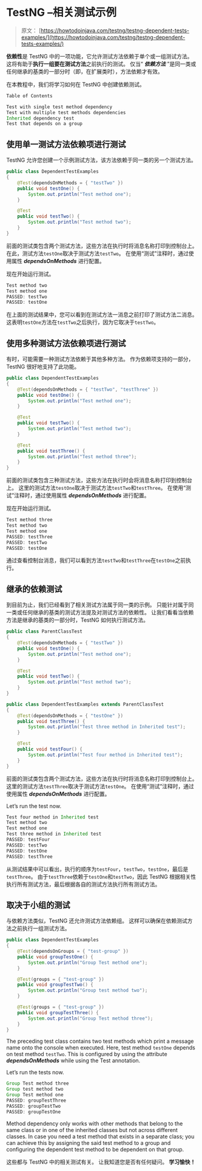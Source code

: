 # TestNG –相关测试示例

> 原文： [https://howtodoinjava.com/testng/testng-dependent-tests-examples/](https://howtodoinjava.com/testng/testng-dependent-tests-examples/)

**依赖性**是 TestNG 中的一项功能，它允许测试方法依赖于单个或一组测试方法。 这将有助于**执行一组要在测试方法**之前执行的测试。 仅当“ ***依赖方法*** ”是同一类或任何继承的基类的一部分时（即，在扩展类时），方法依赖才有效。

在本教程中，我们将学习如何在 TestNG 中创建依赖测试。

```java
Table of Contents

Test with single test method dependency
Test with multiple test methods dependencies
Inherited dependency test
Test that depends on a group

```

## 使用单一测试方法依赖项进行测试

TestNG 允许您创建一个示例测试方法，该方法依赖于同一类的另一个测试方法。

```java
public class DependentTestExamples 
{
	@Test(dependsOnMethods = { "testTwo" })
	public void testOne() {
		System.out.println("Test method one");
	}

	@Test
	public void testTwo() {
		System.out.println("Test method two");
	}
}

```

前面的测试类包含两个测试方法，这些方法在执行时将消息名称打印到控制台上。 在此，测试方法`testOne`取决于测试方法`testTwo`。 在使用“测试”注释时，通过使用属性 ***dependsOnMethods*** 进行配置。

现在开始运行测试。

```java
Test method two
Test method one
PASSED: testTwo
PASSED: testOne

```

在上面的测试结果中，您可以看到在测试方法一消息之前打印了测试方法二消息。 这表明`testOne`方法在`testTwo`之后执行，因为它取决于`testTwo`。

## 使用多种测试方法依赖项进行测试

有时，可能需要一种测试方法依赖于其他多种方法。 作为依赖项支持的一部分，TestNG 很好地支持了此功能。

```java
public class DependentTestExamples 
{
	@Test(dependsOnMethods = { "testTwo", "testThree" })
	public void testOne() {
		System.out.println("Test method one");
	}

	@Test
	public void testTwo() {
		System.out.println("Test method two");
	}

	@Test
	public void testThree() {
		System.out.println("Test method three");
	}
}

```

前面的测试类包含三种测试方法，这些方法在执行时会将消息名称打印到控制台上。 这里的测试方法`testOne`取决于测试方法`testTwo`和`testThree`。 在使用“测试”注释时，通过使用属性 ***dependsOnMethods*** 进行配置。

现在开始运行测试。

```java
Test method three
Test method two
Test method one
PASSED: testThree
PASSED: testTwo
PASSED: testOne

```

通过查看控制台消息，我们可以看到方法`testTwo`和`testThree`在`testOne`之前执行。

## 继承的依赖测试

到目前为止，我们已经看到了相关测试方法属于同一类的示例。 只能针对属于同一类或任何继承的基类的测试方法提及对测试方法的依赖性。 让我们看看当依赖方法是继承的基类的一部分时，TestNG 如何执行测试方法。

```java
public class ParentClassTest 
{
	@Test(dependsOnMethods = { "testTwo" })
	public void testOne() {
		System.out.println("Test method one");
	}

	@Test
	public void testTwo() {
		System.out.println("Test method two");
	}
}

public class DependentTestExamples extends ParentClassTest
{
	@Test(dependsOnMethods = { "testOne" })
	public void testThree() {
		System.out.println("Test three method in Inherited test");
	}

	@Test
	public void testFour() {
		System.out.println("Test four method in Inherited test");
	}
}

```

前面的测试类包含两个测试方法，这些方法在执行时将消息名称打印到控制台上。 这里的测试方法`testThree`取决于测试方法`testOne`。 在使用“测试”注释时，通过使用属性 ***dependsOnMethods*** 进行配置。

Let’s run the test now.

```java
Test four method in Inherited test
Test method two
Test method one
Test three method in Inherited test
PASSED: testFour
PASSED: testTwo
PASSED: testOne
PASSED: testThree

```

从测试结果中可以看出，执行的顺序为`testFour`，`testTwo`，`testOne`，最后是`testThree`。 由于`testThree`依赖于`testOne`和`testTwo`，因此 TestNG 根据相关性执行所有测试方法，最后根据各自的测试方法执行所有测试方法。

## 取决于小组的测试

与依赖方法类似，TestNG 还允许测试方法依赖组。 这样可以确保在依赖测试方法之前执行一组测试方法。

```java
public class DependentTestExamples
{
	@Test(dependsOnGroups = { "test-group" })
	public void groupTestOne() {
		System.out.println("Group Test method one");
	}

	@Test(groups = { "test-group" })
	public void groupTestTwo() {
		System.out.println("Group test method two");
	}

	@Test(groups = { "test-group" })
	public void groupTestThree() {
		System.out.println("Group Test method three");
	}
}

```

The preceding test class contains two test methods which print a message name onto the console when executed. Here, test method `testOne` depends on test method `testTwo`. This is configured by using the attribute ***dependsOnMethods*** while using the Test annotation.

Let’s run the tests now.

```java
Group Test method three
Group test method two
Group Test method one
PASSED: groupTestThree
PASSED: groupTestTwo
PASSED: groupTestOne

```

Method dependency only works with other methods that belong to the same class or in one of the inherited classes but not across different classes. In case you need a test method that exists in a separate class; you can achieve this by assigning the said test method to a group and configuring the dependent test method to be dependent on that group.

这些都与 TestNG 中的相关测试有关。 让我知道您是否有任何疑问。
 **学习愉快！**